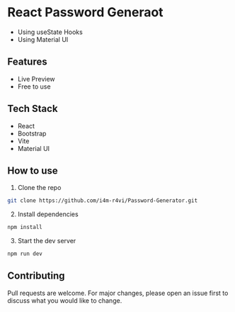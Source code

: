 
# React Password Generaot
- Using useState Hooks
- Using Material UI

## Features
- Live Preview
- Free to use

## Tech Stack
- React
- Bootstrap
- Vite
- Material UI

## How to use
1. Clone the repo
``` bash
git clone https://github.com/i4m-r4vi/Password-Generator.git
```

2. Install dependencies
``` bash
npm install
```

3. Start the dev server
``` bash
npm run dev
```

## Contributing
Pull requests are welcome. For major changes, please open an issue first to discuss what you would like to change.


  